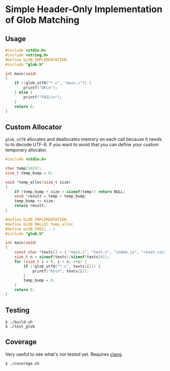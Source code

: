 # Simple Header-Only Implementation of Glob Matching

## Usage

```c
#include <stdio.h>
#include <string.h>
#define GLOB_IMPLEMENTATION
#include "glob.h"

int main(void)
{
    if (!glob_utf8("*.c", "main.c")) {
        printf("OK\n");
    } else {
        printf("FAIL\n");
    }
    return 0;
}
```

## Custom Allocator

`glob_utf8` allocates and deallocates memory on each call because it needs to
to decode UTF-8. If you want to avoid that you can define your custom temporary
allocator.

```c
#include <stdio.h>

char temp[1024];
size_t temp_bump = 0;

void *temp_alloc(size_t size)
{
    if (temp_bump + size > sizeof(temp)) return NULL;
    void *result = temp + temp_bump;
    temp_bump += size;
    return result;
}

#define GLOB_IMPLEMENTATION
#define GLOB_MALLOC temp_alloc
#define GLOB_FREE(...)
#include "glob.h"

int main(void)
{
    const char *texts[] = { "main.c", "test.c", "index.js", "reset.css" };
    size_t n = sizeof(texts)/sizeof(texts[0]);
    for (size_t i = 0; i < n; ++i) {
        if (!glob_utf8("*.c", texts[i])) {
            printf("%s\n", texts[i]);
        }
        temp_bump = 0;
    }
    return 0;
}
```

## Testing

```console
$ ./build.sh
$ ./test_glob
```
## Coverage

Very useful to see what's not tested yet. Requires [clang](https://clang.llvm.org/).

```console
$ ./coverage.sh
```

